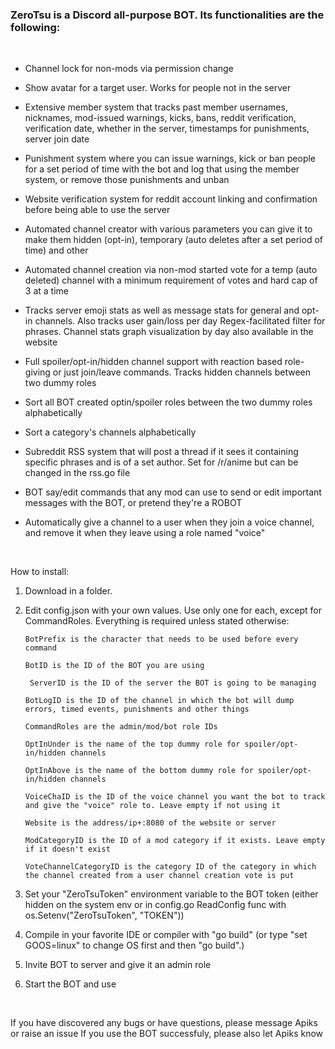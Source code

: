 ### ZeroTsu is a Discord all-purpose BOT. Its functionalities are the following:

<br/>

* Channel lock for non-mods via permission change

* Show avatar for a target user. Works for people not in the server

* Extensive member system that tracks past member usernames, nicknames, mod-issued warnings, kicks, bans, reddit verification, verification date, whether in the server, timestamps for punishments, server join date

* Punishment system where you can issue warnings, kick or ban people for a set period of time with the bot and log that using the member system, or remove those punishments and unban

* Website verification system for reddit account linking and confirmation before being able to use the server

* Automated channel creator with various parameters you can give it to make them hidden (opt-in), temporary (auto deletes after a set period of time) and other

* Automated channel creation via non-mod started vote for a temp (auto deleted) channel with a minimum requirement of votes and hard cap of 3 at a time

* Tracks server emoji stats as well as message stats for general and opt-in channels. Also tracks user gain/loss per day
Regex-facilitated filter for phrases. Channel stats graph visualization by day also available in the website

* Full spoiler/opt-in/hidden channel support with reaction based role-giving or just join/leave commands. Tracks hidden channels between two dummy roles

* Sort all BOT created optin/spoiler roles between the two dummy roles alphabetically

* Sort a category's channels alphabetically

* Subreddit RSS system that will post a thread if it sees it containing specific phrases and is of a set author. Set for /r/anime but can be changed in the rss.go file

* BOT say/edit commands that any mod can use to send or edit important messages with the BOT, or pretend they're a ROBOT

* Automatically give a channel to a user when they join a voice channel, and remove it when they leave using a role named "voice"

<br/>

How to install:
1. Download in a folder.
2. Edit config.json with your own values. Use only one for each, except for CommandRoles. Everything is required unless stated otherwise:

       BotPrefix is the character that needs to be used before every command

       BotID is the ID of the BOT you are using

        ServerID is the ID of the server the BOT is going to be managing

       BotLogID is the ID of the channel in which the bot will dump errors, timed events, punishments and other things

       CommandRoles are the admin/mod/bot role IDs

       OptInUnder is the name of the top dummy role for spoiler/opt-in/hidden channels

       OptInAbove is the name of the bottom dummy role for spoiler/opt-in/hidden channels

       VoiceChaID is the ID of the voice channel you want the bot to track and give the "voice" role to. Leave empty if not using it

       Website is the address/ip+:8080 of the website or server

       ModCategoryID is the ID of a mod category if it exists. Leave empty if it doesn't exist

       VoteChannelCategoryID is the category ID of the category in which the channel created from a user channel creation vote is put

3. Set your "ZeroTsuToken" environment variable to the BOT token (either hidden on the system env or in config.go ReadConfig func with os.Setenv("ZeroTsuToken", "TOKEN"))
4. Compile in your favorite IDE or compiler with "go build" (or type "set GOOS=linux" to change OS first and then "go build".)
5. Invite BOT to server and give it an admin role
6. Start the BOT and use

<br/>

If you have discovered any bugs or have questions, please message Apiks or raise an issue
If you use the BOT successfuly, please also let Apiks know
